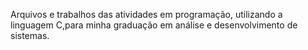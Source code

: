Arquivos e trabalhos das atividades em programação, utilizando a linguagem C,para minha graduação em análise e desenvolvimento de sistemas.
